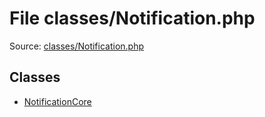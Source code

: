 File classes/Notification.php
=========

Source: [classes/Notification.php](https://github.com/PrestaShop/PrestaShop/blob/1.6.1.3/classes/Notification.php)


Classes
-------

* [NotificationCore](class.NotificationCore.md)

